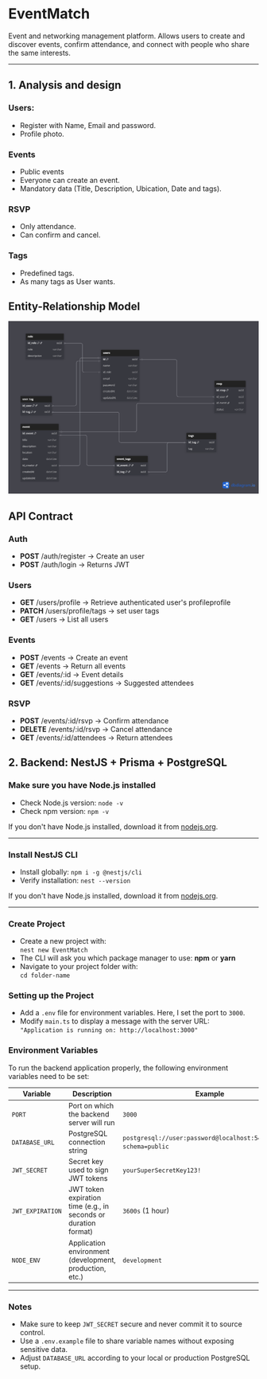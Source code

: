 # EventMatch
Event and networking management platform. Allows users to create and discover events, confirm attendance, and connect with people who share the same interests.

---
## 1. Analysis and design
### Users:
- Register with Name, Email and password.
- Profile photo.
### Events
- Public events
- Everyone can create an event.
- Mandatory data (Title, Description, Ubication, Date and tags).
### RSVP
- Only attendance.
- Can confirm and cancel.
### Tags
- Predefined tags.
- As many tags as User wants.
## Entity-Relationship Model
![Texto alternativo](/imgs/EventMatch.png)
## API Contract
### Auth
- **POST**  /auth/register -> Create an user
- **POST**  /auth/login -> Returns JWT
### Users
- **GET**  /users/profile -> Retrieve authenticated user's profileprofile
- **PATCH**  /users/profile/tags -> set user tags
- **GET**  /users -> List all users
### Events
- **POST**  /events -> Create an event
- **GET**  /events -> Return all events
- **GET**  /events/:id -> Event details
- **GET**  /events/:id/suggestions -> Suggested attendees
### RSVP
- **POST**  /events/:id/rsvp -> Confirm attendance
- **DELETE**  /events/:id/rsvp -> Cancel attendance 
- **GET**  /events/:id/attendees -> Return attendees

## 2. Backend: NestJS + Prisma + PostgreSQL

### Make sure you have Node.js installed

- Check Node.js version: `node -v`  
- Check npm version: `npm -v`  

If you don't have Node.js installed, download it from [nodejs.org](https://nodejs.org/en).

---

### Install NestJS CLI

- Install globally: `npm i -g @nestjs/cli`  
- Verify installation: `nest --version`  

If you don't have Node.js installed, download it from [nodejs.org](https://nodejs.org/en).

---

### Create Project

- Create a new project with:  
  `nest new EventMatch`  
- The CLI will ask you which package manager to use: **npm** or **yarn**  
- Navigate to your project folder with:  
  `cd folder-name`

### Setting up the Project

- Add a `.env` file for environment variables. Here, I set the port to `3000`.
- Modify `main.ts` to display a message with the server URL:  
  `"Application is running on: http://localhost:3000"`

### Environment Variables

To run the backend application properly, the following environment variables need to be set:

| Variable       | Description                             | Example                                               |
|----------------|-------------------------------------|-------------------------------------------------------|
| `PORT`          | Port on which the backend server will run | `3000`                                                |
| `DATABASE_URL`  | PostgreSQL connection string           | `postgresql://user:password@localhost:5432/dbname?schema=public` |
| `JWT_SECRET`    | Secret key used to sign JWT tokens     | `yourSuperSecretKey123!`                              |
| `JWT_EXPIRATION`| JWT token expiration time (e.g., in seconds or duration format) | `3600s` (1 hour)                                      |
| `NODE_ENV`      | Application environment (development, production, etc.) | `development`                                         |

---

### Notes

- Make sure to keep `JWT_SECRET` secure and never commit it to source control.
- Use a `.env.example` file to share variable names without exposing sensitive data.
- Adjust `DATABASE_URL` according to your local or production PostgreSQL setup.